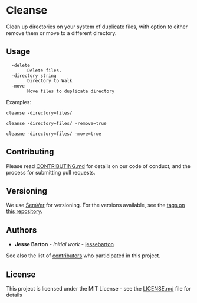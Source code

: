 # Cleanse

Clean up directories on your system of duplicate files, with option to either remove them or move to a different directory.

## Usage

```
  -delete
    	Delete files.
  -directory string
    	Directory to Walk
  -move
    	Move files to duplicate directory
```

Examples:
```
cleanse -directory=files/

cleanse -directory=files/ -remove=true

cleasne -directory=files/ -move=true

```

## Contributing

Please read [CONTRIBUTING.md](CONTRIBUTING.md) for details on our code of conduct, and the process for submitting pull requests.

## Versioning

We use [SemVer](http://semver.org/) for versioning. For the versions available, see the [tags on this repository](https://github.com/lifechurch/restore/tags).

## Authors

* **Jesse Barton** - *Initial work* - [jessebarton](https://github.com/jessebarton)

See also the list of [contributors](https://github.com/lifechurch/restore/contributors) who participated in this project.

## License

This project is licensed under the MIT License - see the [LICENSE.md](LICENSE.md) file for details
